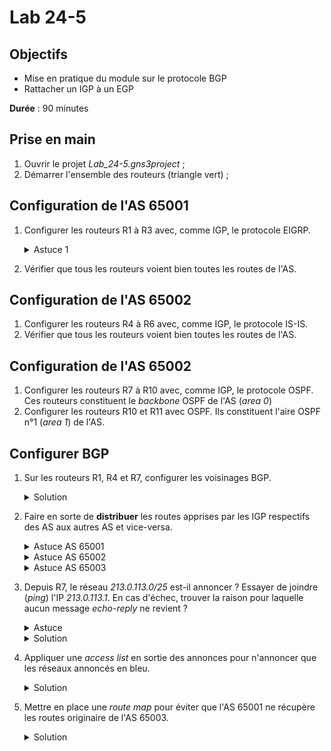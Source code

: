 Lab 24-5
===

## Objectifs
* Mise en pratique du module sur le protocole BGP
* Rattacher un IGP à un EGP

**Durée** : 90 minutes

## Prise en main
1. Ouvrir le projet _Lab_24-5.gns3project_ ;
3. Démarrer l'ensemble des routeurs (triangle vert) ;

## Configuration de l'AS 65001
1. Configurer les routeurs R1 à R3 avec, comme IGP, le protocole EIGRP.
    <details>
    <summary>Astuce 1</summary>

    Penser à bien annoncer les réseaux des <em>loopback</em>
    </details>
2. Vérifier que tous les routeurs voient bien toutes les routes de l'AS.

## Configuration de l'AS 65002
1. Configurer les routeurs R4 à R6 avec, comme IGP, le protocole IS-IS.
2. Vérifier que tous les routeurs voient bien toutes les routes de l'AS.

## Configuration de l'AS 65002
1. Configurer les routeurs R7 à R10 avec, comme IGP, le protocole OSPF. Ces routeurs constituent le _backbone_ OSPF de l'AS (_area 0_)
2. Configurer les routeurs R10 et R11 avec OSPF. Ils constituent l'aire OSPF n°1 (_area 1_) de l'AS.

## Configurer BGP
1. Sur les routeurs R1, R4 et R7, configurer les voisinages BGP.
    <details>
    <summary>Solution</summary>

    <pre>
    Sur R4:

    R4(config)# router bgp 65002
    R4(config-router)# neighbor 128.66.0.0 remote-as 65001
    R4(config-router)# neighbor 128.66.1.1 remote-as 65003
    </pre>
    </details>  
2. Faire en sorte de **distribuer** les routes apprises par les IGP respectifs des AS aux autres AS et vice-versa.
    <details>
    <summary>Astuce AS 65001</summary>

    Pour distribuer les routes à BGP, il faut rajouter des paramètres !
    <details>
      <summary>Solution</summary>

      <pre>
      redistribute bgp 65001 metric 100 1 255 1 1500
      </pre>
    </details>
    </details>
    
    <details>
    <summary>Astuce AS 65002</summary>

    Pour distribuer les routes à ISIS, il faut rajouter des paramètres !
      <details>
      <summary>Solution</summary>

      <pre>
      redistribute isis level-1-2
      </pre>
      Par défaut, BGP redistribue à des routeurs L2. Or, dans ce lab, la configuration fait que les routeurs sont en L1/L2 de même niveau (donc L1).
      </details>
    </details>
    
    <details>
    <summary>Astuce AS 65003</summary>

    Pour distribuer les routes à OSPF, il faut rajouter des paramètres !
        <details>
        <summary>Solution</summary>

        <pre>
        redistribute ospf 1 match internal external 1 external 2
        </pre>
        </details>
    </details>
3. Depuis R7, le réseau _213.0.113.0/25_ est-il annoncer ? Essayer de joindre (_ping_) l'IP _213.0.113.1_. En cas d'échec, trouver la raison pour laquelle aucun message _echo-reply_ ne revient ?
    <details>
    <summary>Astuce</summary>

    Penser à faire une capture réseau !
    </details>
    <details>
    <summary>Solution</summary>

    <ul>
      <li>Le <em>ping</em> ne fonctionne pas bien que le réseau soit annoncé.</li>
      <li> Une trace réseau permet de mettre en évidence que seul un message <em>echo-request</em> est envoyé, sans réponse. En revanche, l'IP source d'émission de ce message est l'adresse IP <em>128.66.2.1</em>. Or cette IP n'est pas dans la table de routage du routeur R3 qui porte cette IP.</li>
    </ul>
    Pour pouvoir joindre l'adresse, il faut partir depuis une IP annoncée :
    <pre>
    R7(config)# router bgp 65003
    R7(config-router)# redistribute connected
    R7# ping 213.0.113.1 source 172.20.3.7
    </pre>
    Sans la commande <em>redistribute connected</em>, aucune adresse IP de R7 n'est annoncée aux autres routeurs via OSPF car les réseaux sont directement connectés.
    </details>
4. Appliquer une _access list_ en sortie des annonces pour n'annoncer que les réseaux annoncés en bleu.
    <details> 
    <summary>Solution</summary>

    <pre>
    Sur R1 :

    R1(config)# access-list 1 deny 10.0.0.0 0.255.255.255
    R1(config)# access-list 1 deny 172.16.0.0 0.15.255.255
    R1(config)# access-list 1 permit any
    R1(config)# router bgp 65001
    R1(config-router)# neighbor 128.66.0.1 distribute-list 1 out
    R1(config-router)# neighbor 128.66.2.1 distribute-list 1 out 
    </pre>
    </details>

5. Mettre en place une _route map_ pour éviter que l'AS 65001 ne récupère les routes originaire de l'AS 65003.
    <details>
    <summary>Solution</summary>

    <pre>
    Sur R1:

    R1(config)# ip as-path access-list 1 deny _65003$
    R1(config)# ip as-path access-list 1 permit .*
    R1(config)# route-map NoAS65003 permit 10
    R1(config-route-map)# match as-path 1
    R1(config-route-map)# exit
    R1(config)# router bgp 65001
    R1(config-router)# neighbor 128.66.0.1 route-map NoAS65003 in
    R1(config-router)# neighbor 128.66.2.1 route-map NoAS65003 in
    </pre>
    </details>

